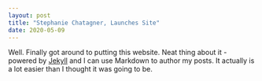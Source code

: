 ```yaml
---
layout: post
title: "Stephanie Chatagner, Launches Site"
date: 2020-05-09
---
```


Well. Finally got around to putting this website. Neat thing about it - powered by [Jekyll](http://jekyllrb.com) and I can use Markdown to author my posts. It actually is a lot easier than I thought it was going to be.
